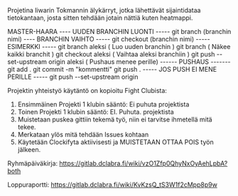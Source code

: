 Projetina Iiwarin Tokmannin älykärryt, jotka lähettävät sijaintidataa tietokantaan, josta sitten tehdään jotain nättiä kuten heatmappi.

MASTER-HAARA
---- UUDEN BRANCHIN LUONTI -----
git branch (branchin nimi)
---- BRANCHIN VAIHTO -----
git checkout (branchin nimi)
----- ESIMERKKI -----
git branch aleksi ( Luo uuden branchin )
git branch ( Näkee kaikki branchit )
git checkout aleksi ( Vaihtaa aleksi branchiin )
git push --set-upstream origin aleksi ( Pushaus menee perille)
------ PUSHAUS -------
git add .
git commit -m "kommentti"
git push .
----- JOS PUSH EI MENE PERILLE -----
git push --set-upstream origin

Projektin yhteistyö käytäntö on kopioitu Fight Clubista:
1. Ensimmäinen Projekti 1 klubin sääntö: Ei puhuta projektista
2. Toinen Projekti 1 klubin sääntö: EI. Puhuta. projektista
3. Muistetaan puskea gittiin tekemä työ, niin ei tarvitse ihmetellä mitä tekee.
4. Merkataan ylös mitä tehdään Issues kohtaan
5. Käytetään Clockifyta aktiivisesti ja MUISTETAAN OTTAA POIS työn jälkeen.

Ryhmäpäiväkirja: https://gitlab.dclabra.fi/wiki/vzO1Zfp0QhyNxOyAehLpbA?both

Loppuraportti: https://gitlab.dclabra.fi/wiki/KvKzsQ_tS3W1f2cMpp8p9w
